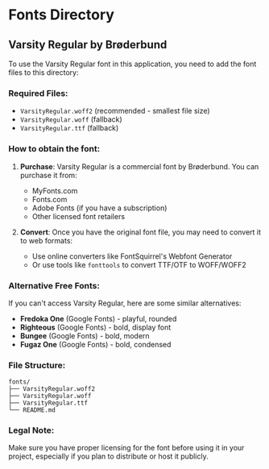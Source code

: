 # Fonts Directory

## Varsity Regular by Brøderbund

To use the Varsity Regular font in this application, you need to add the font files to this directory:

### Required Files:
- `VarsityRegular.woff2` (recommended - smallest file size)
- `VarsityRegular.woff` (fallback)
- `VarsityRegular.ttf` (fallback)

### How to obtain the font:
1. **Purchase**: Varsity Regular is a commercial font by Brøderbund. You can purchase it from:
   - MyFonts.com
   - Fonts.com
   - Adobe Fonts (if you have a subscription)
   - Other licensed font retailers

2. **Convert**: Once you have the original font file, you may need to convert it to web formats:
   - Use online converters like FontSquirrel's Webfont Generator
   - Or use tools like `fonttools` to convert TTF/OTF to WOFF/WOFF2

### Alternative Free Fonts:
If you can't access Varsity Regular, here are some similar alternatives:
- **Fredoka One** (Google Fonts) - playful, rounded
- **Righteous** (Google Fonts) - bold, display font
- **Bungee** (Google Fonts) - bold, modern
- **Fugaz One** (Google Fonts) - bold, condensed

### File Structure:
```
fonts/
├── VarsityRegular.woff2
├── VarsityRegular.woff
├── VarsityRegular.ttf
└── README.md
```

### Legal Note:
Make sure you have proper licensing for the font before using it in your project, especially if you plan to distribute or host it publicly.
